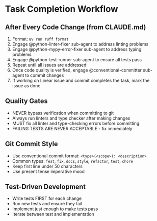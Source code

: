 # Task Completion Workflow

## After Every Code Change (from CLAUDE.md)
1. Format: `uv run ruff format`
2. Engage @python-linter-fixer sub-agent to address linting problems
3. Engage @python-mypy-error-fixer sub-agent to address typing problems
4. Engage @python-test-runner sub-agent to ensure all tests pass
5. Repeat until all issues are addressed
6. Once code quality is verified, engage @conventional-committer sub-agent to commit changes
7. If working on Linear issue and commit completes the task, mark the issue as done

## Quality Gates
- NEVER bypass verification when committing to git
- Always run linters and type checker after making changes
- MUST fix all linter and type-checking errors before committing
- FAILING TESTS ARE NEVER ACCEPTABLE - fix immediately

## Git Commit Style
- Use conventional commit format: `<type>(<scope>): <description>`
- Common types: `feat`, `fix`, `docs`, `style`, `refactor`, `test`, `chore`
- Keep first line under 50 characters
- Use present tense imperative mood

## Test-Driven Development
- Write tests FIRST for each change
- Run new tests and ensure they fail
- Implement just enough to make tests pass
- Iterate between test and implementation
